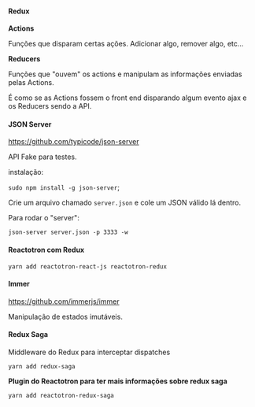 #### Redux

**Actions**

Funções que disparam certas ações. Adicionar algo, remover algo, etc...

**Reducers**

Funções que "ouvem" os actions e manipulam as informações enviadas pelas Actions.

É como se as Actions fossem o front end disparando algum evento ajax e os Reducers sendo a API.

#### JSON Server

https://github.com/typicode/json-server

API Fake para testes.

instalação:

`sudo npm install -g json-server`;

Crie um arquivo chamado `server.json` e cole um JSON válido lá dentro.

Para rodar o "server":

`json-server server.json -p 3333 -w`

#### Reactotron com Redux

`yarn add reactotron-react-js reactotron-redux`

#### Immer

https://github.com/immerjs/immer

Manipulação de estados imutáveis.

#### Redux Saga

Middleware do Redux para interceptar dispatches

`yarn add redux-saga`

**Plugin do Reactotron para ter mais informações sobre redux saga**

`yarn add reactotron-redux-saga`
